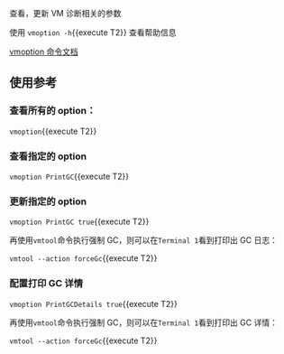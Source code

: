 查看，更新 VM 诊断相关的参数

使用 `vmoption -h`{{execute T2}} 查看帮助信息

[vmoption 命令文档](https://arthas.aliyun.com/doc/vmoption.html)

## 使用参考

### 查看所有的 option：

`vmoption`{{execute T2}}

### 查看指定的 option

`vmoption PrintGC`{{execute T2}}

### 更新指定的 option

`vmoption PrintGC true`{{execute T2}}

再使用`vmtool`命令执行强制 GC，则可以在`Terminal 1`看到打印出 GC 日志：

`vmtool --action forceGc`{{execute T2}}

### 配置打印 GC 详情

`vmoption PrintGCDetails true`{{execute T2}}

再使用`vmtool`命令执行强制 GC，则可以在`Terminal 1`看到打印出 GC 详情：

`vmtool --action forceGc`{{execute T2}}
